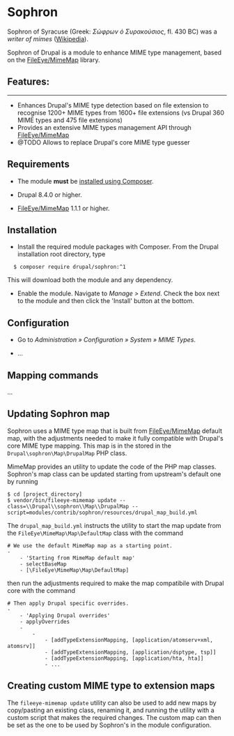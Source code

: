 # Sophron

Sophron of Syracuse (Greek: _Σώφρων ὁ Συρακούσιος_, fl. 430 BC) was a _writer
of mimes_ ([Wikipedia](https://en.wikipedia.org/wiki/Sophron)).

Sophron of Drupal is a module to enhance MIME type management, based on the
[FileEye/MimeMap](https://github.com/FileEye/MimeMap) library.

## Features:
---------
* Enhances Drupal's MIME type detection based on file extension to recognise
  1200+ MIME types from 1600+ file extensions (vs Drupal 360 MIME types and 475
  file extensions)
* Provides an extensive MIME types management API through [FileEye/MimeMap](https://github.com/FileEye/MimeMap)
* @TODO Allows to replace Drupal's core MIME type guesser

## Requirements

* The module **must** be [installed using Composer](https://www.drupal.org/node/2718229).

* Drupal 8.4.0 or higher.

* [FileEye/MimeMap](https://github.com/FileEye/MimeMap) 1.1.1 or higher.

## Installation

* Install the required module packages with Composer. From the Drupal
  installation root directory, type
```
  $ composer require drupal/sophron:^1
```
  This will download both the module and any dependency.

* Enable the module. Navigate to _Manage > Extend_. Check the box next to the
  module and then click the 'Install' button at the bottom.

## Configuration

* Go to _Administration » Configuration » System » MIME Types_.

* ...

## Mapping commands

...

## Updating Sophron map

Sophron uses a MIME type map that is built from [FileEye/MimeMap](https://github.com/FileEye/MimeMap)
default map, with the adjustments needed to make it fully compatible with
Drupal's core MIME type mapping. This map is in the stored in the
`Drupal\sophron\Map\DrupalMap` PHP class.

MimeMap provides an utility to update the code of the PHP map classes. Sophron's
map class can be updated starting from upstream's default one by running

```
$ cd [project_directory]
$ vendor/bin/fileeye-mimemap update --class=\\Drupal\\sophron\\Map\\DrupalMap --script=modules/contrib/sophron/resources/drupal_map_build.yml
```

The `drupal_map_build.yml` instructs the utility to start the map update from
the `FileEye\MimeMap\Map\DefaultMap` class with the command

```
# We use the default MimeMap map as a starting point.
-
    - 'Starting from MimeMap default map'
    - selectBaseMap
    - [\FileEye\MimeMap\Map\DefaultMap]
```

then run the adjustments required to make the map compatibile with Drupal core
with the command

```
# Then apply Drupal specific overrides.
-
    - 'Applying Drupal overrides'
    - applyOverrides
    -
        -
            - [addTypeExtensionMapping, [application/atomserv+xml, atomsrv]]
            - [addTypeExtensionMapping, [application/dsptype, tsp]]
            - [addTypeExtensionMapping, [application/hta, hta]]
            - ...
```

## Creating custom MIME type to extension maps

The `fileeye-mimemap update` utility can also be used to add new maps by
copy/pasting an existing class, renaming it, and running the utility with a
custom script that makes the required changes. The custom map can then be set
as the one to be used by Sophron's in the module configuration.
